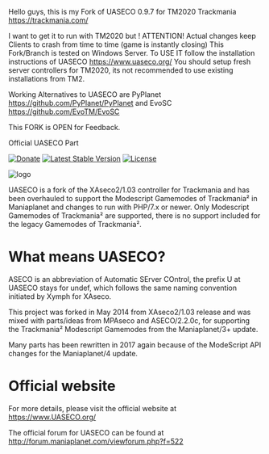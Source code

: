 Hello guys,
this is my Fork of UASECO 0.9.7 for TM2020 Trackmania https://trackmania.com/

I want to get it to run with TM2020 but ! ATTENTION! Actual changes keep Clients to crash from time to time (game is instantly closing)
This Fork/Branch is tested on Windows Server. To USE IT follow the installation instructions of UASECO https://www.uaseco.org/
You should setup fresh server controllers for TM2020, its not recommended to use existing installations from TM2.

Working Alternatives to UASECO are PyPlanet https://github.com/PyPlanet/PyPlanet and EvoSC https://github.com/EvoTM/EvoSC

This FORK is OPEN for Feedback.






Official UASECO Part



[![Donate](https://img.shields.io/badge/paypal-donate-yellow.svg)](https://paypal.me/UASECO)
[![Latest Stable Version](https://poser.pugx.org/undeflabs/uaseco/v/stable?format=flat-square)](https://packagist.org/packages/undeflabs/uaseco)
[![License](https://poser.pugx.org/undeflabs/uaseco/license?format=flat-square)](https://packagist.org/packages/undeflabs/uaseco)


![logo](https://www.uaseco.org/media/github-uaseco-logo.jpg)



UASECO is a fork of the XAseco2/1.03 controller for Trackmania and has been overhauled to support the Modescript Gamemodes of Trackmania² in Maniaplanet and changes to run with PHP/7.x or newer.
Only Modescript Gamemodes of Trackmania² are supported, there is no support included for the legacy Gamemodes of Trackmania².



What means UASECO?
==================

ASECO is an abbreviation of Automatic SErver COntrol, the prefix U at UASECO stays for undef, which follows the same naming convention initiated by Xymph for XAseco.

This project was forked in May 2014 from XAseco2/1.03 release and was mixed with parts/ideas from MPAseco and ASECO/2.2.0c, for supporting the Trackmania² Modescript Gamemodes from the Maniaplanet/3+ update.

Many parts has been rewritten in 2017 again because of the ModeScript API changes for the Maniaplanet/4 update.



Official website
================

For more details, please visit the official website at https://www.UASECO.org/

The official forum for UASECO can be found at http://forum.maniaplanet.com/viewforum.php?f=522
